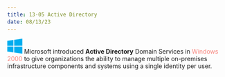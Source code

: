 ```yaml
---
title: 13-05 Active Directory
date: 08/13/23
---
```


![35](images/11_EC2/11-01/Windows_Logo.png) Microsoft introduced **Active Directory** Domain Services in <span style="color:#f8857d">Windows 2000</span> to give organizations the ability to manage multiple on-premises infrastructure components and systems using a single identity per user.
